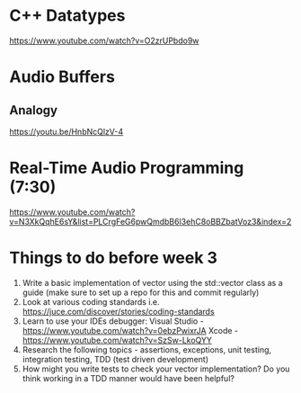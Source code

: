 # C++ Datatypes
https://www.youtube.com/watch?v=O2zrUPbdo9w

# Audio Buffers
## Analogy
https://youtu.be/HnbNcQlzV-4

# Real-Time Audio Programming (7:30)
https://www.youtube.com/watch?v=N3XkQqhE6sY&list=PLCrgFeG6pwQmdbB6l3ehC8oBBZbatVoz3&index=2

# Things to do before week 3
1) Write a basic implementation of vector using the std::vector class as a guide (make sure to set up a repo for this and commit regularly)
2) Look at various coding standards i.e. https://juce.com/discover/stories/coding-standards
3) Learn to use your IDEs debugger:
    Visual Studio - https://www.youtube.com/watch?v=0ebzPwixrJA
    Xcode - https://www.youtube.com/watch?v=SzSw-LkoQYY
4) Research the following topics - assertions, exceptions, unit testing, integration testing, TDD (test driven development)
5) How might you write tests to check your vector implementation? Do you think working in a TDD manner would have been helpful?





